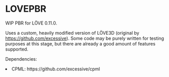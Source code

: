 # LOVEPBR
WIP PBR for LÖVE 0.11.0.

Uses a custom, heavily modified version of LÖVE3D (original by https://github.com/excessive).
Some code may be purely written for testing purposes at this stage, but there are already a good amount of features supported.

Dependencies:
<li>CPML: https://github.com/excessive/cpml</li>
